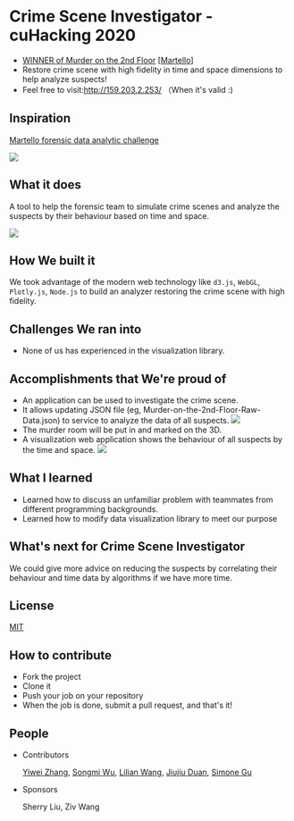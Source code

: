 # Crime Scene Investigator - cuHacking 2020
* [WINNER of Murder on the 2nd Floor](https://devpost.com/software/murder-on-2nd-floor-web-forensic-analyzer)  [[Martello](https://martellotech.com/)]
* Restore crime scene with high fidelity in time and space dimensions to help analyze suspects!
* Feel free to visit:http://159.203.2.253/  （When it's valid :)

## Inspiration
[Martello forensic data analytic challenge](https://martellotech.com/cuhacking/)

![](https://github.com/zywkloo/CSI-MurderOnThe2ndFloor/blob/master/backup/MurderOnThe2ndFloor_%20cuHackingChallenge_Martello.png?raw=true)

## What it does
A tool to help the forensic team to simulate crime scenes and analyze the suspects by their behaviour based on time and space.

![](https://challengepost-s3-challengepost.netdna-ssl.com/photos/production/software_photos/000/908/737/datas/gallery.jpg)

## How We built it
We took advantage of the modern web technology like `d3.js`, `WebGL`, `Plotly.js`, `Node.js` to build an analyzer restoring the crime scene with high fidelity.

## Challenges We ran into
* None of us has experienced in the visualization library.

## Accomplishments that We're proud of

* An application can be used to investigate the crime scene.
* It allows updating JSON file (eg, Murder-on-the-2nd-Floor-Raw-Data.json) to service to analyze the data of all suspects.
![](https://challengepost-s3-challengepost.netdna-ssl.com/photos/production/software_photos/000/908/711/datas/gallery.jpg)
* The murder room will be put in and marked on the 3D.
* A visualization web application shows the behaviour of all suspects by the time and space.
![](https://challengepost-s3-challengepost.netdna-ssl.com/photos/production/software_photos/000/908/720/datas/gallery.jpg)

## What I learned
- Learned how to discuss an unfamiliar problem with teammates from different programming backgrounds.
- Learned how to modify data visualization library to meet our purpose

## What's next for Crime Scene Investigator
We could give more advice on reducing the suspects by correlating their behaviour and time data by algorithms if we have more time.

## License

[MIT](https://github.com/zywkloo/CSI-MurderOnThe2ndFloor/blob/master/LICENSE)

## How to contribute
- Fork the project
- Clone it
- Push your job on your repository
- When the job is done, submit a pull request, and that's it!

## People

* Contributors

  [Yiwei Zhang](https://github.com/zywkloo),
  [Songmi Wu](https://github.com/medifle),
  [Lilian Wang](https://github.com/lilian330),
  [Jiujiu Duan](https://github.com/moxxxx),
  [Simone Gu](https://github.com/Simonmon06)

* Sponsors

  Sherry Liu, Ziv Wang

